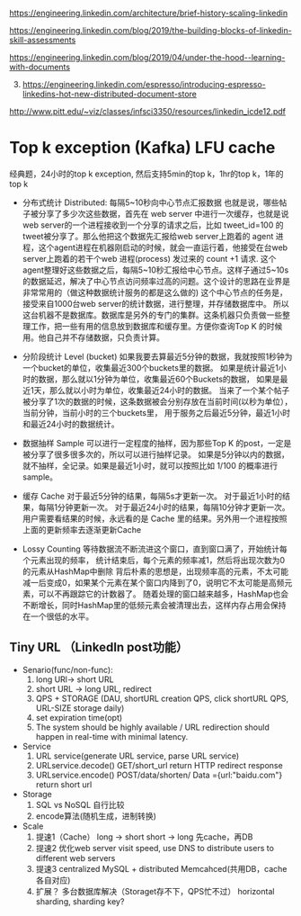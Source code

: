 https://engineering.linkedin.com/architecture/brief-history-scaling-linkedin


https://engineering.linkedin.com/blog/2019/the-building-blocks-of-linkedin-skill-assessments

https://engineering.linkedin.com/blog/2019/04/under-the-hood--learning-with-documents

3. https://engineering.linkedin.com/espresso/introducing-espresso-linkedins-hot-new-distributed-document-store

http://www.pitt.edu/~viz/classes/infsci3350/resources/linkedin_icde12.pdf

# Top k exception (Kafka) LFU cache
经典题，24小时的top k exception, 然后支持5min的top k，1hr的top k，1年的top k

- 分布式统计 Distributed: 每隔5~10秒向中心节点汇报数据
也就是说，哪些帖子被分享了多少次这些数据，首先在 web server 中进行一次缓存，也就是说web server的一个进程接收到一个分享的请求之后，比如 tweet_id=100 的tweet被分享了。那么他把这个数据先汇报给web server上跑着的 agent 进程，这个agent进程在机器刚启动的时候，就会一直运行着，他接受在台web server上跑着的若干个web 进程(process) 发过来的 count +1 请求. 这个agent整理好这些数据之后，每隔5~10秒汇报给中心节点。这样子通过5~10s的数据延迟，解决了中心节点访问频率过高的问题。这个设计的思路在业界是非常常用的（做这种数据统计服务的都是这么做的) 这个中心节点的任务是，接受来自1000台web server的统计数据，进行整理，并存储数据库中。
所以这台机器不是数据库。数据库是另外的专门的集群。这条机器只负责做一些整理工作，把一些有用的信息放到数据库和缓存里。方便你查询Top K 的时候用。他自己并不存储数据，只负责计算。

- 分阶段统计 Level (bucket)
如果我要去算最近5分钟的数据，我就按照1秒钟为一个bucket的单位，收集最近300个buckets里的数据。
如果是统计最近1小时的数据，那么就以1分钟为单位，收集最近60个Buckets的数据，
如果是最近1天，那么就以小时为单位，收集最近24小时的数据。
当来了一个某个帖子被分享了1次的数据的时候，这条数据被会分别存放在当前时间(以秒为单位），当前分钟，当前小时的三个buckets里，
用于服务之后最近5分钟，最近1小时和最近24小时的数据统计。

- 数据抽样 Sample
可以进行一定程度的抽样，因为那些Top K 的post，一定是被分享了很多很多次的，所以可以进行抽样记录。
如果是5分钟以内的数据，就不抽样，全记录。如果是最近1小时，就可以按照比如 1/100 的概率进行 sample。

- 缓存 Cache
对于最近5分钟的结果，每隔5s才更新一次。
对于最近1小时的结果，每隔1分钟更新一次。
对于最近24小时的结果，每隔10分钟才更新一次。
用户需要看结果的时候，永远看的是 Cache 里的结果。另外用一个进程按照上面的更新频率去逐渐更新Cache

- Lossy Counting 
等待数据流不断流进这个窗口，直到窗口满了，开始统计每个元素出现的频率，
统计结束后，每个元素的频率减1，然后将出现次数为0的元素从HashMap中删除
背后朴素的思想是，出现频率高的元素，不太可能减一后变成0，如果某个元素在某个窗口内降到了0，说明它不太可能是高频元素，可以不再跟踪它的计数器了。
随着处理的窗口越来越多，HashMap也会不断增长，同时HashMap里的低频元素会被清理出去，这样内存占用会保持在一个很低的水平。

## Tiny URL （LinkedIn post功能）
- Senario(func/non-func): 
   1. long URl-> short URL 
   2. short URL -> long URL, redirect
   3. QPS + STORAGE (DAU, shortURL creation QPS, click shortURL QPS, URL-SIZE storage daily)
   4. set expiration time(opt)
   5. The system should be highly available / URL redirection should happen in real-time with minimal latency.
- Service
   1. URL service(generate URL service, parse URL service)
   2. URLservice.decode() GET/short_url return HTTP redirect response
   3. URLservice.encode() POST/data/shorten/ Data ={url:"baidu.com"} return short url
- Storage
   1. SQL vs NoSQL 自行比较
   2. encode算法(随机生成，进制转换)
- Scale
   1. 提速1（Cache） long -> short  short -> long 先cache，再DB
   2. 提速2 优化web server visit speed, use DNS to distribute users to different web servers
   3. 提速3 centralized MySQL + distributed Memcahced(共用DB，cache各自对应)
   4. 扩展？ 多台数据库解决（Storaget存不下，QPS忙不过） horizontal sharding, sharding key?


